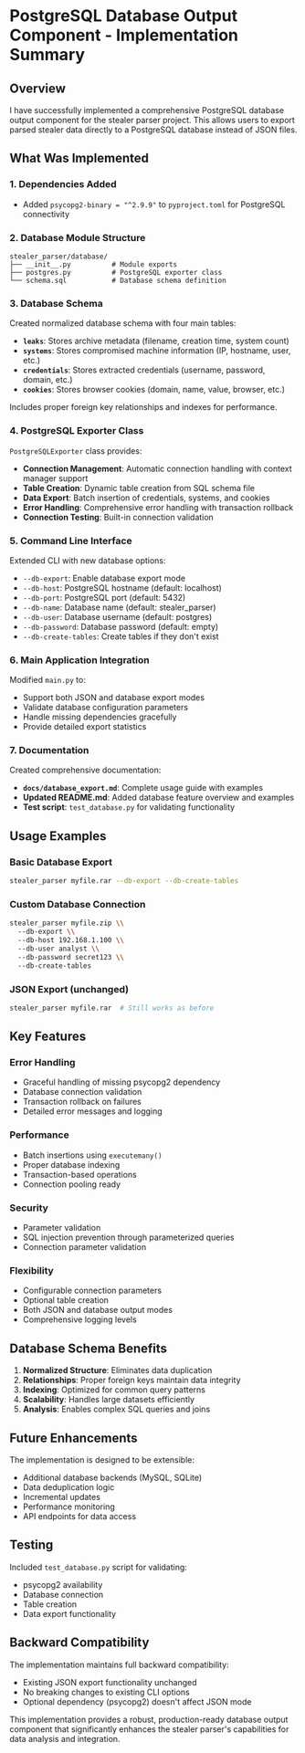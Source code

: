 # PostgreSQL Database Output Component - Implementation Summary

## Overview

I have successfully implemented a comprehensive PostgreSQL database output component for the stealer parser project. This allows users to export parsed stealer data directly to a PostgreSQL database instead of JSON files.

## What Was Implemented

### 1. Dependencies Added
- Added `psycopg2-binary = "^2.9.9"` to `pyproject.toml` for PostgreSQL connectivity

### 2. Database Module Structure
```
stealer_parser/database/
├── __init__.py          # Module exports
├── postgres.py          # PostgreSQL exporter class
└── schema.sql           # Database schema definition
```

### 3. Database Schema
Created normalized database schema with four main tables:
- **`leaks`**: Stores archive metadata (filename, creation time, system count)
- **`systems`**: Stores compromised machine information (IP, hostname, user, etc.)
- **`credentials`**: Stores extracted credentials (username, password, domain, etc.)
- **`cookies`**: Stores browser cookies (domain, name, value, browser, etc.)

Includes proper foreign key relationships and indexes for performance.

### 4. PostgreSQL Exporter Class
`PostgreSQLExporter` class provides:
- **Connection Management**: Automatic connection handling with context manager support
- **Table Creation**: Dynamic table creation from SQL schema file
- **Data Export**: Batch insertion of credentials, systems, and cookies
- **Error Handling**: Comprehensive error handling with transaction rollback
- **Connection Testing**: Built-in connection validation

### 5. Command Line Interface
Extended CLI with new database options:
- `--db-export`: Enable database export mode
- `--db-host`: PostgreSQL hostname (default: localhost)
- `--db-port`: PostgreSQL port (default: 5432)
- `--db-name`: Database name (default: stealer_parser)
- `--db-user`: Database username (default: postgres)
- `--db-password`: Database password (default: empty)
- `--db-create-tables`: Create tables if they don't exist

### 6. Main Application Integration
Modified `main.py` to:
- Support both JSON and database export modes
- Validate database configuration parameters
- Handle missing dependencies gracefully
- Provide detailed export statistics

### 7. Documentation
Created comprehensive documentation:
- **`docs/database_export.md`**: Complete usage guide with examples
- **Updated README.md**: Added database feature overview and examples
- **Test script**: `test_database.py` for validating functionality

## Usage Examples

### Basic Database Export
```bash
stealer_parser myfile.rar --db-export --db-create-tables
```

### Custom Database Connection
```bash
stealer_parser myfile.zip \\
  --db-export \\
  --db-host 192.168.1.100 \\
  --db-user analyst \\
  --db-password secret123 \\
  --db-create-tables
```

### JSON Export (unchanged)
```bash
stealer_parser myfile.rar  # Still works as before
```

## Key Features

### Error Handling
- Graceful handling of missing psycopg2 dependency
- Database connection validation
- Transaction rollback on failures
- Detailed error messages and logging

### Performance
- Batch insertions using `executemany()`
- Proper database indexing
- Transaction-based operations
- Connection pooling ready

### Security
- Parameter validation
- SQL injection prevention through parameterized queries
- Connection parameter validation

### Flexibility
- Configurable connection parameters
- Optional table creation
- Both JSON and database output modes
- Comprehensive logging levels

## Database Schema Benefits

1. **Normalized Structure**: Eliminates data duplication
2. **Relationships**: Proper foreign keys maintain data integrity
3. **Indexing**: Optimized for common query patterns
4. **Scalability**: Handles large datasets efficiently
5. **Analysis**: Enables complex SQL queries and joins

## Future Enhancements

The implementation is designed to be extensible:
- Additional database backends (MySQL, SQLite)
- Data deduplication logic
- Incremental updates
- Performance monitoring
- API endpoints for data access

## Testing

Included `test_database.py` script for validating:
- psycopg2 availability
- Database connection
- Table creation
- Data export functionality

## Backward Compatibility

The implementation maintains full backward compatibility:
- Existing JSON export functionality unchanged
- No breaking changes to existing CLI options
- Optional dependency (psycopg2) doesn't affect JSON mode

This implementation provides a robust, production-ready database output component that significantly enhances the stealer parser's capabilities for data analysis and integration.